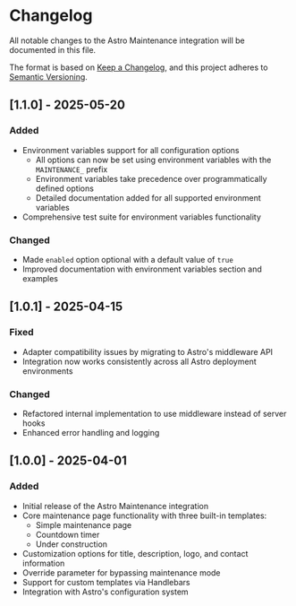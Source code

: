 # Changelog

All notable changes to the Astro Maintenance integration will be documented in this file.

The format is based on [Keep a Changelog](https://keepachangelog.com/en/1.0.0/),
and this project adheres to [Semantic Versioning](https://semver.org/spec/v2.0.0.html).

## [1.1.0] - 2025-05-20

### Added
- Environment variables support for all configuration options
  - All options can now be set using environment variables with the `MAINTENANCE_` prefix
  - Environment variables take precedence over programmatically defined options
  - Detailed documentation added for all supported environment variables
- Comprehensive test suite for environment variables functionality

### Changed
- Made `enabled` option optional with a default value of `true`
- Improved documentation with environment variables section and examples

## [1.0.1] - 2025-04-15

### Fixed
- Adapter compatibility issues by migrating to Astro's middleware API
- Integration now works consistently across all Astro deployment environments

### Changed
- Refactored internal implementation to use middleware instead of server hooks
- Enhanced error handling and logging

## [1.0.0] - 2025-04-01

### Added
- Initial release of the Astro Maintenance integration
- Core maintenance page functionality with three built-in templates:
  - Simple maintenance page
  - Countdown timer
  - Under construction
- Customization options for title, description, logo, and contact information
- Override parameter for bypassing maintenance mode
- Support for custom templates via Handlebars
- Integration with Astro's configuration system
